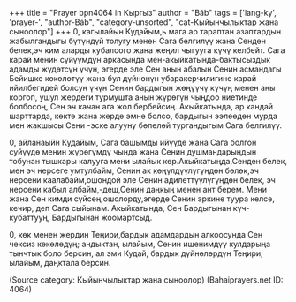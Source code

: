+++
title = "Prayer bpn4064 in Кыргыз"
author = "Báb"
tags = ['lang-ky', 'prayer-', "author-Báb", "category-unsorted", "cat-Кыйынчылыктар жана сыноолор"]
+++
0, кагылайын Кудайым,ь мага ар тараптан азаптардын жабылгандыгы бүтүндүй толугу менен Сага белгилүү жана Сенден белек,эч ким аларды кубалоого жана жеңил чыгууга күчү келбейт. Сага карай менин сүйүүмдун аркасында мен-акыйкатында-бактысыздык адамды жүдөтсүн үчүн, эгерде эле Сен анын абалын Сенин асмандагы Бейишке көкөлөтүү жана бул дүйнөнүн убаракерчилигине карай ийилбегидей болсун үчүн Сенин бардыгын жөңүүчү күчүң менен аны коргоп, ушул жердеги турмушта анын жүрөгүн чыңдоо ниетинде болбосоң, Сен эч качан ага жол бербейсиң. Акыйкатында, ар кандай шарттарда, көктө жана жерде эмне болсо, бардыгын ээлөөдөн мурда мен жакшысы Сени -эске алууну бөпөлөй тургандыгым Сага белгилүү.

0, айланаыйн Кудайым, Сага башымды ийүүдө жана Сага болгон суйүүдө менин жүрөгүмдү чында жана Сенин душмандарыңдын тобунан тышкары калууга мени ылайык көр.Акыйкатыңда,Сенден белек, мен эч нерсеге умтулбайм, Сенин ак көңүлдүүлүгүңдөн бөлөк,эч нерсени каалабайм,ошондой эле Сенин адилеттүүлүгүңдөн белек, эч нерсени кабыл албайм,-деш,Сенин даңкың менен ант берем. Мени жана Сен кимди сүйсөң,ошолорду,эгерде Сенин эркине туура келсе, кечир, деп Сага сыйынам. Акыйкатында, Сен Бардыгынан күч-кубаттууң, Бардыгынан жоомартсыд.

0, көк менен жердин Теңири,бардык адамдардын алкоосунда Сен чексиз көкөлөдүң; андыктан, ылайым, Сенин ишенимдүү кулдарыңа тынчтык боло берсин, ал эми Кудай, бардык дүйнөлөрдүн Теңири, ылайым, даңктала берсин.

(Source category: Кыйынчылыктар жана сыноолор)
(Bahaiprayers.net ID: 4064)
